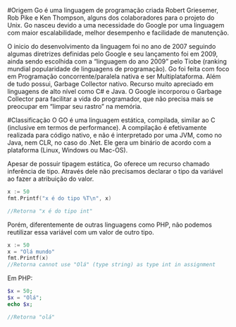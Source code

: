 #Origem
Go é uma linguagem de programação criada Robert Griesemer, Rob Pike e Ken Thompson, alguns dos colaboradores para o projeto do Unix. 
Go nasceu devido a uma necessidade do Google por uma linguagem com maior escalabilidade, melhor desempenho e facilidade de manutenção.

O inicio do desenvolvimento da linguagem foi no ano de 2007 seguindo algumas diretrizes definidas pelo Google e seu lançamento foi em 2009, 
ainda sendo escolhida com a “linguagem do ano 2009” pelo Tiobe (ranking mundial popularidade de linguagens de programação). 
Go foi feita com foco em  Programação concorrente/paralela nativa e ser Multiplataforma. Além de tudo possui, Garbage Collector nativo. 
Recurso muito apreciado em linguagens de alto nível como C# e Java. O Google incorporou o Garbage Collector para facilitar a vida 
do programador, que não precisa mais se preocupar em “limpar seu rastro” na memória.

#Classificação
O GO é uma linguagem estática, compilada, similar ao C (inclusive em termos de performance). 
A compilação é efetivamente realizada para código nativo, e não é interpretado por uma JVM, como no Java, nem CLR, no caso do .Net. 
Ele gera um binário de acordo com a plataforma (Linux, Windows ou Mac-OS).

Apesar de possuir tipagem estática, Go oferece um recurso chamado inferência de tipo. Através dele 
não precisamos declarar o tipo da variável ao fazer a atribuição do valor.

```go
x := 50
fmt.Printf("x é do tipo %T\n", x)

//Retorna "x é do tipo int"
```
Porém, diferentemente de outras linguagens como PHP, não podemos reutilizar essa variável com um
valor de outro tipo.

```go
x := 50
x = "Olá mundo"
fmt.Printf(x)
//Retorna cannot use "Olá" (type string) as type int in assignment
```

Em PHP:

```php
$x = 50;
$x = "Olá";
echo $x;

//Retorna "olá"
```